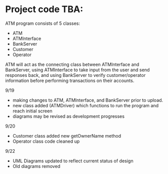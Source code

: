 # Project code TBA:

ATM program consists of 5 classes:
- ATM
- ATMInterface
- BankServer
- Customer
- Operator

ATM will act as the connecting class between ATMInterface and BankServer, using ATMInterface to take input from the user and send responses back, and using BankServer to verify customer/operator information before performing transactions on their accounts.

9/19
- making changes to ATM, ATMInterface, and BankServer prior to upload.
- new class added (ATMDriver) which functions to run the program and reach initial screen
- diagrams may be revised as development progresses

9/20
- Customer class added new getOwnerName method
- Operator class code cleaned up

9/22
- UML Diagrams updated to reflect current status of design
- Old diagrams removed
